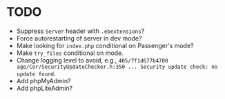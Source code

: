 # TODO

* Suppress `Server` header with `.ebextensions`?
* Force autorestarting of server in dev mode?
* Make looking for `index.php` conditional on Passenger's mode?
* Make `try_files` conditional on mode.
* Change logging level to avoid, e.g., `405/7f1d677b4700 age/Cor/SecurityUpdateChecker.h:350 ... Security update check: no update found`.
* Add phpMyAdmin?
* Add phpLiteAdmin?
